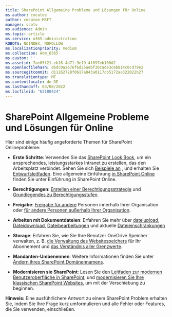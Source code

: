 ```yaml
---
title: SharePoint Allgemeine Probleme und Lösungen für Online
ms.author: cmcatee
author: cmcatee-MSFT
manager: scotv
ms.audience: Admin
ms.topic: article
ms.service: o365-administration
ROBOTS: NOINDEX, NOFOLLOW
ms.localizationpriority: medium
ms.collection: Adm_O365
ms.custom: ''
ms.assetid: 7ae05f21-eb16-4d71-9e19-4f097eb100d2
ms.openlocfilehash: d6dc0a2676f6d25aebf30cade3ceb814c0cd79e2
ms.sourcegitcommit: d11262728f0617a843a0117cb5172aa322022b27
ms.translationtype: MT
ms.contentlocale: de-DE
ms.lasthandoff: 03/08/2022
ms.locfileid: "63180424"
---
```

# <a name="sharepoint-online-common-issues-and-resolutions"></a>SharePoint Allgemeine Probleme und Lösungen für Online

Hier sind einige häufig angeforderte Themen für SharePoint Onlineprobleme:

- **Erste Schritte**: Verwenden Sie das [SharePoint Look Book](https://lookbook.microsoft.com/assets/SharePoint_lookbook_2019.pdf), um ein ansprechendes, leistungsstarkes Intranet zu erstellen, das den Arbeitsplatz verbindet. Sehen Sie sich [Beispiele an](https://lookbook.microsoft.com/) , und erhalten Sie [Entwurfsleitfaden](https://spdesign.azurewebsites.net/). Eine allgemeine Einführung [in SharePoint Online](https://docs.microsoft.com/sharepoint/introduction) finden Sie unter Einführung in SharePoint Online.

- **Berechtigungen**: [Erstellen einer Berechtigungsstrategie](https://docs.microsoft.com/sharepoint/default-sharepoint-groups) und [Grundlegendes zu Berechtigungsstufen](https://docs.microsoft.com/sharepoint/understanding-permission-levels).

- **Freigabe**: [Freigabe für andere](https://docs.microsoft.com/sharepoint/default-sharepoint-groups) Personen innerhalb Ihrer Organisation oder [für andere Personen außerhalb Ihrer Organisation](https://docs.microsoft.com/sharepoint/external-sharing-overview).

- **Arbeiten mit Dokumentdateien**: Erfahren Sie mehr über [dateiupload](https://support.office.com/article/Upload-a-folder-or-files-to-a-document-library-eb18fcba-c953-4d45-8d90-8da66edeacdb), [Dateidownload](https://support.office.com/article/Download-files-and-folders-from-OneDrive-or-SharePoint-5c7397b7-19c7-4893-84fe-d02e8fa5df05), [Dateibearbeitungen](https://support.office.com/article/Edit-a-document-in-a-document-library-02d8497f-1c13-4114-949a-b8466f639b07) und aktuelle [Dateieinschränkungen](https://support.office.com/article/invalid-file-names-and-file-types-in-onedrive-onedrive-for-business-and-sharepoint-64883a5d-228e-48f5-b3d2-eb39e07630fa)

- **Storage**: Erfahren Sie, wie Sie Ihre Benutzer OneDrive Speicher</a> verwalten, z. B. [die Verwaltung des Websitespeichers](https://docs.microsoft.com/sharepoint/manage-site-collection-storage-limits) für Ihr Abonnement und [das Verständnis aller Grenzwerte](https://docs.microsoft.com/office365/servicedescriptions/sharepoint-online-service-description/sharepoint-online-limits).

- **Mandanten-Umbenennen**: Weitere Informationen finden Sie unter [Ändern ihres SharePoint Domänennamens](https://docs.microsoft.com/sharepoint/change-your-sharepoint-domain-name).

- **Modernisieren sie SharePoint**: Lesen Sie den [Leitfaden zur modernen Benutzeroberfläche in SharePoint](https://docs.microsoft.com/sharepoint/guide-to-sharepoint-modern-experience), und [modernisieren Sie Ihre klassischen SharePoint Websites](https://docs.microsoft.com/sharepoint/dev/transform/modernize-classic-sites), um mit der Verschiebung zu beginnen.

**Hinweis:** Eine ausführlichere Antwort zu einem SharePoint Problem erhalten Sie, indem Sie Ihre Frage kurz umformulieren und alle Fehler oder Features, die Sie verwenden, einschließen.